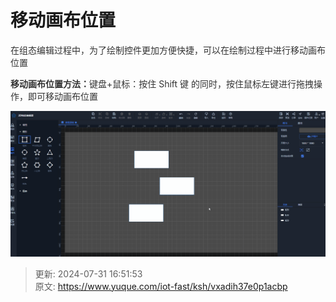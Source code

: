 # 移动画布位置

<font style="color:rgb(51, 51, 51);">在组态编辑过程中，为了绘制控件更加方便快捷，可以在绘制过程中进行移动画布位置</font>

**<font style="color:rgb(51, 51, 51);">移动画布位置方法：</font>**<font style="color:rgb(51, 51, 51);">键盘+鼠标：按住 Shift 键 的同时，按住鼠标左键进行拖拽操作，即可移动画布位置</font>

![1722415886596-18850ada-dc26-40a0-94da-9c27140b6382.gif](./img/5I4OB01JRV6IEOoV/1722415886596-18850ada-dc26-40a0-94da-9c27140b6382-561534.gif)



> 更新: 2024-07-31 16:51:53  
> 原文: <https://www.yuque.com/iot-fast/ksh/vxadih37e0p1acbp>